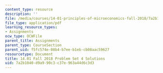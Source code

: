 ```yaml
---
content_type: resource
description: ''
file: /media/courses/14-01-principles-of-microeconomics-fall-2018/7a2b1040d9a990c3c37e963a44d6c3d3_MIT14_01F18_pset4sol.pdf
file_type: application/pdf
learning_resource_types:
- Assignments
ocw_type: OCWFile
parent_title: Assignments
parent_type: CourseSection
parent_uid: f5fc574e-08b4-b7ee-b1eb-cb08aac59627
resourcetype: Document
title: 14.01 Fall 2018 Problem Set 4 Solutions
uid: 7a2b1040-d9a9-90c3-c37e-963a44d6c3d3
---
```

